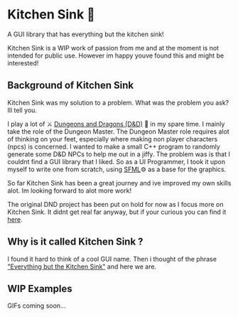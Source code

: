 # Kitchen Sink :shower:

A GUI library that has everything but the kitchen sink!

Kitchen Sink is a WIP work of passion from me and at the moment is not intended for public use.
However im happy youve found this and might be interested!

## Background of Kitchen Sink

Kitchen Sink was my solution to a problem. What was the problem you ask?
Ill tell you.

I play a lot of :crossed_swords: [Dungeons and Dragons (D&D)](https://en.wikipedia.org/wiki/Dungeons_%26_Dragons) :dragon_face: in my spare time. I mainly take the role of the Dungeon Master.
The Dungeon Master role requires alot of thinking on your feet, especially where making non player characters (npcs) is concerned.
I wanted to make a small C++ program to randomly generate some D&D NPCs to help me out in a jiffy.
The problem was is that I couldnt find a GUI library that I liked.
So as a UI Programmer, I took it upon myself to write one from scratch, using [SFML](https://www.sfml-dev.org/):gear: as a base for the graphics.

So far Kitchen Sink has been a great journey and ive improved my own skills alot. Im looking forward to alot more work!

The original DND project has been put on hold for now as I focus more on Kitchen Sink.
It didnt get real far anyway, but if your curious you can find it [here](https://github.com/IsaacSimmons96/dnd_npc_maker).

## Why is it called Kitchen Sink ?
I found it hard to think of a cool GUI name.
Then i thought of the phrase ["Everything but the Kitchen Sink"](https://wordhistories.net/2017/09/06/everything-but-kitchen-sink/) and here we are.

## WIP Examples
GIFs coming soon...